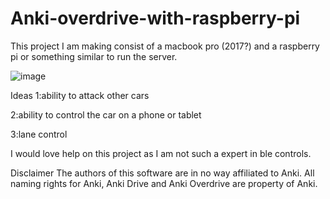 # Anki-overdrive-with-raspberry-pi

This project I am making consist of a macbook pro (2017?) and a raspberry pi or something similar to run the server.

![image](https://github.com/user-attachments/assets/44050f9d-6b86-48ed-84a9-a3b0f52888ad)


Ideas
1:ability to attack other cars

2:ability to control the car on a phone or tablet

3:lane control








I would love help on this project as I am not such a expert in ble controls.

Disclaimer
The authors of this software are in no way affiliated to Anki. All naming rights for Anki, Anki Drive and Anki Overdrive are property of Anki.

